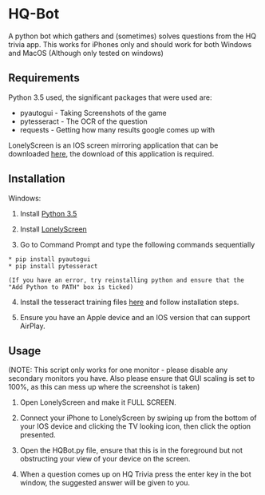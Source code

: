 # HQ-Bot
A python bot which gathers and (sometimes) solves questions from the HQ trivia app.
This works for iPhones only and should work for both Windows and MacOS (Although only tested on windows)

## Requirements

Python 3.5 used, the significant packages that were used are:

  * pyautogui - Taking Screenshots of the game
  * pytesseract - The OCR of the question
  * requests - Getting how many results google comes up with

LonelyScreen is an IOS screen mirroring application that can be downloaded [here][LonelyScreenLink], the download of this application is required.

## Installation
Windows:

  1) Install [Python 3.5][PythonLink]

  2) Install [LonelyScreen][LonelyScreenLink]

  3) Go to Command Prompt and type the following commands sequentially

    * pip install pyautogui
    * pip install pytesseract

    (If you have an error, try reinstalling python and ensure that the "Add Python to PATH" box is ticked)

  4) Install the tesseract training files [here][TesseractFile] and follow installation steps.

  5) Ensure you have an Apple device and an IOS version that can support AirPlay.

## Usage

(NOTE: This script only works for one monitor - please disable any secondary monitors you have. Also please ensure that GUI scaling is set to 100%, as this can mess up where the screenshot is taken)

1) Open LonelyScreen and make it FULL SCREEN.

2) Connect your iPhone to LonelyScreen by swiping up from the bottom of your IOS device and clicking the TV looking icon, then click the option presented.

3) Open the HQBot.py file, ensure that this is in the foreground but not obstructing your view of your device on the screen.

4) When a question comes up on HQ Trivia press the enter key in the bot window, the suggested answer will be given to you.

  [TesseractFile]: https://digi.bib.uni-mannheim.de/tesseract/tesseract-ocr-setup-3.05.02-20180621.exe
  [PythonLink]: https://www.python.org/ftp/python/3.5.2/python-3.5.2.exe
  [LonelyScreenLink]: https://www.lonelyscreen.com/download.html
